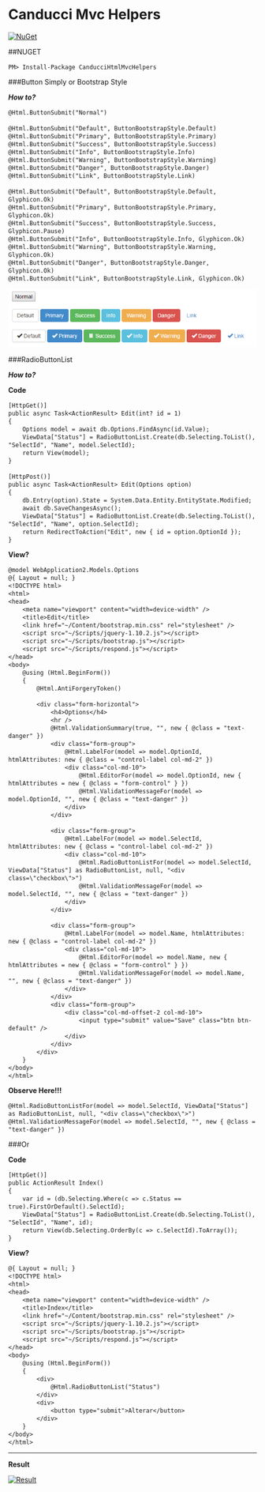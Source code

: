 # Canducci Mvc Helpers

[![NuGet](https://img.shields.io/nuget/v/CanducciHtmlMvcHelpers.svg?style=plastic&label=version)](https://www.nuget.org/packages/CanducciHtmlMvcHelpers/)

##NUGET

```Csharp
PM> Install-Package CanducciHtmlMvcHelpers
```

###Button Simply or Bootstrap Style

___How to?___

    @Html.ButtonSubmit("Normal")

    @Html.ButtonSubmit("Default", ButtonBootstrapStyle.Default)
    @Html.ButtonSubmit("Primary", ButtonBootstrapStyle.Primary)
    @Html.ButtonSubmit("Success", ButtonBootstrapStyle.Success)
    @Html.ButtonSubmit("Info", ButtonBootstrapStyle.Info)
    @Html.ButtonSubmit("Warning", ButtonBootstrapStyle.Warning)
    @Html.ButtonSubmit("Danger", ButtonBootstrapStyle.Danger)
    @Html.ButtonSubmit("Link", ButtonBootstrapStyle.Link)

    @Html.ButtonSubmit("Default", ButtonBootstrapStyle.Default, Glyphicon.Ok)
    @Html.ButtonSubmit("Primary", ButtonBootstrapStyle.Primary, Glyphicon.Ok)
    @Html.ButtonSubmit("Success", ButtonBootstrapStyle.Success, Glyphicon.Pause)
    @Html.ButtonSubmit("Info", ButtonBootstrapStyle.Info, Glyphicon.Ok)
    @Html.ButtonSubmit("Warning", ButtonBootstrapStyle.Warning, Glyphicon.Ok)
    @Html.ButtonSubmit("Danger", ButtonBootstrapStyle.Danger, Glyphicon.Ok)
    @Html.ButtonSubmit("Link", ButtonBootstrapStyle.Link, Glyphicon.Ok)

[![NuGet](https://github.com/netdragoon/helpWebForms/blob/master/Canducci.HtmlHelpers/button.png)](https://www.nuget.org/packages/CanducciHtmlMvcHelpers/)


###RadioButtonList

___How to?___

__Code__
```Csharp
[HttpGet()]
public async Task<ActionResult> Edit(int? id = 1)
{
    Options model = await db.Options.FindAsync(id.Value);
    ViewData["Status"] = RadioButtonList.Create(db.Selecting.ToList(), "SelectId", "Name", model.SelectId);
    return View(model);
}

[HttpPost()]
public async Task<ActionResult> Edit(Options option)
{
    db.Entry(option).State = System.Data.Entity.EntityState.Modified;
    await db.SaveChangesAsync();
    ViewData["Status"] = RadioButtonList.Create(db.Selecting.ToList(), "SelectId", "Name", option.SelectId);
    return RedirectToAction("Edit", new { id = option.OptionId });
}
```

__View?__
```Csharp
@model WebApplication2.Models.Options
@{ Layout = null; }
<!DOCTYPE html>
<html>
<head>
    <meta name="viewport" content="width=device-width" />
    <title>Edit</title>
    <link href="~/Content/bootstrap.min.css" rel="stylesheet" />
    <script src="~/Scripts/jquery-1.10.2.js"></script>
    <script src="~/Scripts/bootstrap.js"></script>
    <script src="~/Scripts/respond.js"></script>
</head>
<body>
    @using (Html.BeginForm())
    {
        @Html.AntiForgeryToken()
        
        <div class="form-horizontal">
            <h4>Options</h4>
            <hr />
            @Html.ValidationSummary(true, "", new { @class = "text-danger" })
            <div class="form-group">
                @Html.LabelFor(model => model.OptionId, htmlAttributes: new { @class = "control-label col-md-2" })
                <div class="col-md-10">
                    @Html.EditorFor(model => model.OptionId, new { htmlAttributes = new { @class = "form-control" } })
                    @Html.ValidationMessageFor(model => model.OptionId, "", new { @class = "text-danger" })
                </div>
            </div>
    
            <div class="form-group">
                @Html.LabelFor(model => model.SelectId, htmlAttributes: new { @class = "control-label col-md-2" })
                <div class="col-md-10">
                    @Html.RadioButtonListFor(model => model.SelectId, ViewData["Status"] as RadioButtonList, null, "<div class=\"checkbox\">")
                    @Html.ValidationMessageFor(model => model.SelectId, "", new { @class = "text-danger" })
                </div>
            </div>
    
            <div class="form-group">
                @Html.LabelFor(model => model.Name, htmlAttributes: new { @class = "control-label col-md-2" })
                <div class="col-md-10">
                    @Html.EditorFor(model => model.Name, new { htmlAttributes = new { @class = "form-control" } })
                    @Html.ValidationMessageFor(model => model.Name, "", new { @class = "text-danger" })
                </div>
            </div>    
            <div class="form-group">
                <div class="col-md-offset-2 col-md-10">
                    <input type="submit" value="Save" class="btn btn-default" />
                </div>
            </div>
        </div>
    }
</body>
</html>
```
__Observe Here!!!__
```Csharp
@Html.RadioButtonListFor(model => model.SelectId, ViewData["Status"] as RadioButtonList, null, "<div class=\"checkbox\">")
@Html.ValidationMessageFor(model => model.SelectId, "", new { @class = "text-danger" })
```
###Or

__Code__
```Csharp
[HttpGet()]
public ActionResult Index()
{
    var id = (db.Selecting.Where(c => c.Status == true).FirstOrDefault().SelectId);
    ViewData["Status"] = RadioButtonList.Create(db.Selecting.ToList(), "SelectId", "Name", id);
    return View(db.Selecting.OrderBy(c => c.SelectId).ToArray());
}
```
__View?__
```Csharp
@{ Layout = null; }
<!DOCTYPE html>
<html>
<head>
    <meta name="viewport" content="width=device-width" />
    <title>Index</title>
    <link href="~/Content/bootstrap.min.css" rel="stylesheet" />
    <script src="~/Scripts/jquery-1.10.2.js"></script>
    <script src="~/Scripts/bootstrap.js"></script>
    <script src="~/Scripts/respond.js"></script>
</head>
<body>
    @using (Html.BeginForm())
    {
        <div>
            @Html.RadioButtonList("Status") 
        </div>
        <div>
            <button type="submit">Alterar</button>
        </div>
    }
</body>
</html>
```
___

__Result__

[![Result](http://i1308.photobucket.com/albums/s610/maryjanexique/ave-ave_zpsp1qs0wah.png)](https://www.nuget.org/packages/CanducciHtmlMvcHelpers/)
